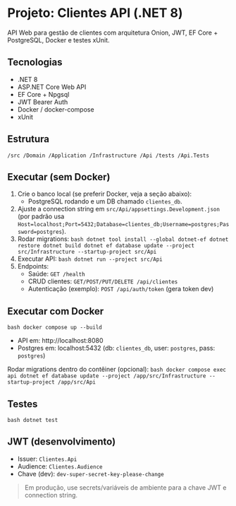 # Projeto: Clientes API (.NET 8)

API Web para gestão de clientes com arquitetura Onion, JWT, EF Core + PostgreSQL, Docker e testes xUnit.

## Tecnologias
- .NET 8
- ASP.NET Core Web API
- EF Core + Npgsql
- JWT Bearer Auth
- Docker / docker-compose
- xUnit

## Estrutura
`
/src
  /Domain
  /Application
  /Infrastructure
  /Api
/tests
  /Api.Tests
`

## Executar (sem Docker)
1. Crie o banco local (se preferir Docker, veja a seção abaixo):
   - PostgreSQL rodando e um DB chamado `clientes_db`.
2. Ajuste a connection string em `src/Api/appsettings.Development.json` (por padrão usa `Host=localhost;Port=5432;Database=clientes_db;Username=postgres;Password=postgres`).
3. Rodar migrations:
   `bash
   dotnet tool install --global dotnet-ef
   dotnet restore
   dotnet build
   dotnet ef database update --project src/Infrastructure --startup-project src/Api
   `
4. Executar API:
   `bash
   dotnet run --project src/Api
   `
5. Endpoints:
   - Saúde: `GET /health`
   - CRUD clientes: `GET/POST/PUT/DELETE /api/clientes`
   - Autenticação (exemplo): `POST /api/auth/token` (gera token dev)

## Executar com Docker
`bash
docker compose up --build
`
- API em: http://localhost:8080
- Postgres em: localhost:5432 (db: `clientes_db`, user: `postgres`, pass: `postgres`)

Rodar migrations dentro do contêiner (opcional):
`bash
docker compose exec api dotnet ef database update --project /app/src/Infrastructure --startup-project /app/src/Api
`

## Testes
`bash
dotnet test
`

## JWT (desenvolvimento)
- Issuer: `Clientes.Api`
- Audience: `Clientes.Audience`
- Chave (dev): `dev-super-secret-key-please-change`

> Em produção, use secrets/variáveis de ambiente para a chave JWT e connection string.
